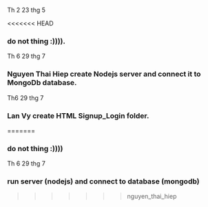 Th 2 23 thg 5

<<<<<<< HEAD
### do not thing :)))).

Th 6 29 thg 7

### Nguyen Thai Hiep create Nodejs server and connect it to MongoDb database.

Th6 29 thg 7

### Lan Vy create HTML Signup_Login folder.
=======
### do not thing :))))

Th 6 29 thg 7

### run server (nodejs) and connect to database (mongodb)
>>>>>>> nguyen_thai_hiep
